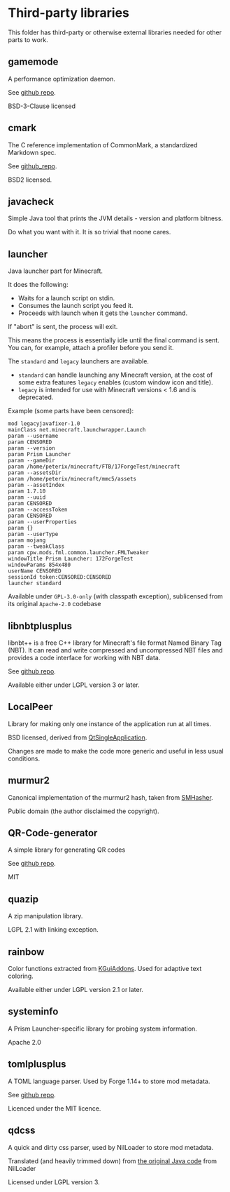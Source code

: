 # Third-party libraries

This folder has third-party or otherwise external libraries needed for other parts to work.

## gamemode

A performance optimization daemon.

See [github repo](https://github.com/FeralInteractive/gamemode).

BSD-3-Clause licensed

## cmark

The C reference implementation of CommonMark, a standardized Markdown spec.

See [github_repo](https://github.com/commonmark/cmark).

BSD2 licensed.

## javacheck

Simple Java tool that prints the JVM details - version and platform bitness.

Do what you want with it. It is so trivial that noone cares.

## launcher

Java launcher part for Minecraft.

It does the following:

- Waits for a launch script on stdin.
- Consumes the launch script you feed it.
- Proceeds with launch when it gets the `launcher` command.

If "abort" is sent, the process will exit.

This means the process is essentially idle until the final command is sent. You can, for example, attach a profiler before you send it.

The `standard` and `legacy` launchers are available.

- `standard` can handle launching any Minecraft version, at the cost of some extra features `legacy` enables (custom window icon and title).
- `legacy` is intended for use with Minecraft versions < 1.6 and is deprecated.

Example (some parts have been censored):

```text
mod legacyjavafixer-1.0
mainClass net.minecraft.launchwrapper.Launch
param --username
param CENSORED
param --version
param Prism Launcher
param --gameDir
param /home/peterix/minecraft/FTB/17ForgeTest/minecraft
param --assetsDir
param /home/peterix/minecraft/mmc5/assets
param --assetIndex
param 1.7.10
param --uuid
param CENSORED
param --accessToken
param CENSORED
param --userProperties
param {}
param --userType
param mojang
param --tweakClass
param cpw.mods.fml.common.launcher.FMLTweaker
windowTitle Prism Launcher: 172ForgeTest
windowParams 854x480
userName CENSORED
sessionId token:CENSORED:CENSORED
launcher standard
```

Available under `GPL-3.0-only` (with classpath exception), sublicensed from its original `Apache-2.0` codebase

## libnbtplusplus

libnbt++ is a free C++ library for Minecraft's file format Named Binary Tag (NBT). It can read and write compressed and uncompressed NBT files and provides a code interface for working with NBT data.

See [github repo](https://github.com/ljfa-ag/libnbtplusplus).

Available either under LGPL version 3 or later.

## LocalPeer

Library for making only one instance of the application run at all times.

BSD licensed, derived from [QtSingleApplication](https://github.com/qtproject/qt-solutions/tree/master/qtsingleapplication).

Changes are made to make the code more generic and useful in less usual conditions.

## murmur2

Canonical implementation of the murmur2 hash, taken from [SMHasher](https://github.com/aappleby/smhasher).

Public domain (the author disclaimed the copyright).

## QR-Code-generator

A simple library for generating QR codes

See [github repo](https://github.com/nayuki/QR-Code-generator).

MIT

## quazip

A zip manipulation library.

LGPL 2.1 with linking exception.

## rainbow

Color functions extracted from [KGuiAddons](https://inqlude.org/libraries/kguiaddons.html). Used for adaptive text coloring.

Available either under LGPL version 2.1 or later.

## systeminfo

A Prism Launcher-specific library for probing system information.

Apache 2.0

## tomlplusplus

A TOML language parser. Used by Forge 1.14+ to store mod metadata.

See [github repo](https://github.com/marzer/tomlplusplus).

Licenced under the MIT licence.

## qdcss

A quick and dirty css parser, used by NilLoader to store mod metadata.

Translated (and heavily trimmed down) from [the original Java code](https://github.com/unascribed/NilLoader/blob/trunk/src/main/java/nilloader/api/lib/qdcss/QDCSS.java) from NilLoader

Licensed under LGPL version 3.
